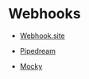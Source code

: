 # Webhooks

- [Webhook.site](https://webhook.site)

- [Pipedream](https://pipedream.com/requestbin)

- [Mocky](https://designer.mocky.io)